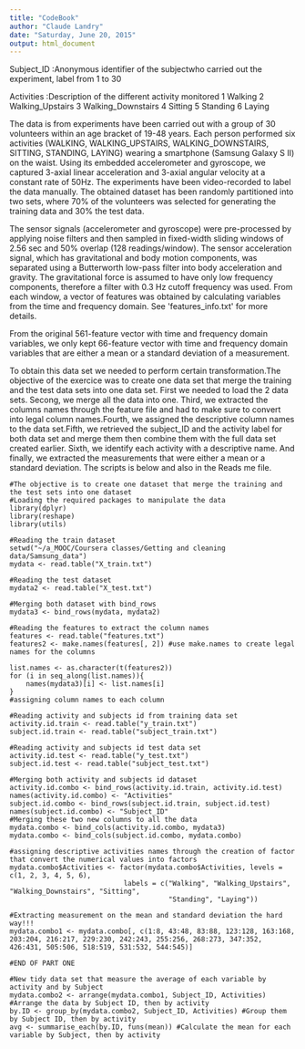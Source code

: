 ```yaml
---
title: "CodeBook"
author: "Claude Landry"
date: "Saturday, June 20, 2015"
output: html_document
---
```

Subject_ID :Anonymous identifier of the subjectwho carried out the experiment, label from 1 to 30

Activities :Description of the different activity monitored
        1 Walking
        2 Walking_Upstairs
        3 Walking_Downstairs
        4 Sitting
        5 Standing
        6 Laying



The data is from  experiments have been carried out with a group of 30 volunteers within an age bracket of 19-48 years. Each person performed six activities (WALKING, WALKING_UPSTAIRS, WALKING_DOWNSTAIRS, SITTING, STANDING, LAYING) wearing a smartphone (Samsung Galaxy S II) on the waist. Using its embedded accelerometer and gyroscope, we captured 3-axial linear acceleration and 3-axial angular velocity at a constant rate of 50Hz. The experiments have been video-recorded to label the data manually. The obtained dataset has been randomly partitioned into two sets, where 70% of the volunteers was selected for generating the training data and 30% the test data. 

The sensor signals (accelerometer and gyroscope) were pre-processed by applying noise filters and then sampled in fixed-width sliding windows of 2.56 sec and 50% overlap (128 readings/window). The sensor acceleration signal, which has gravitational and body motion components, was separated using a Butterworth low-pass filter into body acceleration and gravity. The gravitational force is assumed to have only low frequency components, therefore a filter with 0.3 Hz cutoff frequency was used. From each window, a vector of features was obtained by calculating variables from the time and frequency domain. See 'features_info.txt' for more details. 

From the original 561-feature vector with time and frequency domain variables, we only kept 66-feature vector with time and frequency domain variables that are either a mean or a standard deviation of a measurement.

To obtain this data set we needed to perform certain transformation.The objective of the exercice was to create one data set that merge the training and the test data sets into one data set. First we needed to load the 2 data sets. Secong, we merge all the data into one. Third, we extracted the columns names through the feature file and had to make sure to convert into legal column names.Fourth, we assigned the descriptive column names to the data set.Fifth, we retrieved the subject_ID and the activity label for both data set and merge them then combine them with the full data set created earlier. Sixth, we identify each activity with a descriptive name. And finally, we extracted the measurements that were either a mean or a standard deviation. The scripts is below and also in the Reads me file.

```{r}
#The objective is to create one dataset that merge the training and the test sets into one dataset
#Loading the required packages to manipulate the data
library(dplyr)
library(reshape)
library(utils)
```

```{r}
#Reading the train dataset
setwd("~/a_MOOC/Coursera classes/Getting and cleaning data/Samsung_data")
mydata <- read.table("X_train.txt")

```

```{r}
#Reading the test dataset
mydata2 <- read.table("X_test.txt")

```

```{r}
#Merging both dataset with bind_rows
mydata3 <- bind_rows(mydata, mydata2)

```

```{r}
#Reading the features to extract the column names
features <- read.table("features.txt")
features2 <- make.names(features[, 2]) #use make.names to create legal names for the columns

list.names <- as.character(t(features2))
for (i in seq_along(list.names)){
    names(mydata3)[i] <- list.names[i]
}
#assigning column names to each column

```

```{r}
#Reading activity and subjects id from training data set
activity.id.train <- read.table("y_train.txt")
subject.id.train <- read.table("subject_train.txt")

```

```{r}
#Reading activity and subjects id test data set
activity.id.test <- read.table("y_test.txt")
subject.id.test <- read.table("subject_test.txt")
```

```{r}
#Merging both activity and subjects id dataset
activity.id.combo <- bind_rows(activity.id.train, activity.id.test)
names(activity.id.combo) <- "Activities"  
subject.id.combo <- bind_rows(subject.id.train, subject.id.test)
names(subject.id.combo) <- "Subject_ID"
#Merging these two new columns to all the data
mydata.combo <- bind_cols(activity.id.combo, mydata3)
mydata.combo <- bind_cols(subject.id.combo, mydata.combo)

```

```{r}
#assigning descriptive activities names through the creation of factor that convert the numerical values into factors
mydata.combo$Activities <- factor(mydata.combo$Activities, levels = c(1, 2, 3, 4, 5, 6), 
                            labels = c("Walking", "Walking_Upstairs", "Walking_Downstairs", "Sitting", 
                                       "Standing", "Laying"))

```

```{r}
#Extracting measurement on the mean and standard deviation the hard way!!!
mydata.combo1 <- mydata.combo[, c(1:8, 43:48, 83:88, 123:128, 163:168, 203:204, 216:217, 229:230, 242:243, 255:256, 268:273, 347:352, 426:431, 505:506, 518:519, 531:532, 544:545)]

#END OF PART ONE

```

```{r}
#New tidy data set that measure the average of each variable by activity and by Subject
mydata.combo2 <- arrange(mydata.combo1, Subject_ID, Activities) #Arrange the data by Subject ID, then by activity
by.ID <- group_by(mydata.combo2, Subject_ID, Activities) #Group them by Subject ID, then by activity
avg <- summarise_each(by.ID, funs(mean)) #Calculate the mean for each variable by Subject, then by activity

```

```{r}


```
